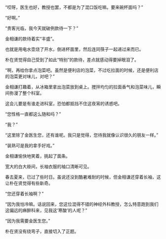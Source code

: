 “哎呀，医生也好，教授也罢，不都是为了混口饭吃嘛。要来碗杯面吗？”

“好啊。”

“贵客光临，我今天就破例款待一下？”

金相谦的款待着实“丰盛”。

也就是用电水壶烧了开水，倒进杯面里，然后连同筷子一起递过来而已。

朴在贤觉得自己受到了如此“特别”的款待，差点就感动得要掉眼泪了。

“啊，再给你拿点泡菜吧。虽然是便利店的泡菜，不过吃拉面的时候，还是便利店的泡菜更对味儿，对吧？”

金相谦打趣着，从冰箱里拿出泡菜放到桌上。搅拌均匀的拉面香气和泡菜味儿，瞬间弥漫了整个科室。

这会儿要是有谁走进科室，恐怕都抵挡不住这夜宵的诱惑吧。

“您性格一直都这么随和吗？”

“我？”

“这里除了金医生您，还有谁呢。我只是觉得，您待我就像认识很久的朋友一样。”

“装熟可是我的拿手好戏。”

金相谦愉快地笑着，挑起了面条。

宽大的白大褂间，长袖衣服的袖口清晰可见。

春去夏来，已过了些时日。虽说还没到酷暑难耐的时候，但金相谦还穿着长袖，这让朴在贤觉得有些新奇。

“您还穿着长袖啊？”

“因为我怕冷嘛。话说回来，您这位混得不错的神经外科教授，怎么特意跑到我们这偏远的麻醉科来，见我这‘寒酸’的人呢？”

“因为我需要金医生您。”

朴在贤没有绕弯子，直接切入了正题。